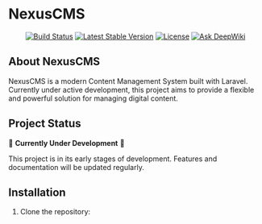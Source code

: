 # NexusCMS

<p align="center">
<a href="https://github.com/yourusername/NexusCMS/actions"><img src="https://github.com/yourusername/NexusCMS/workflows/tests/badge.svg" alt="Build Status"></a>
<a href="https://packagist.org/packages/yourusername/nexuscms"><img src="https://img.shields.io/packagist/v/yourusername/nexuscms" alt="Latest Stable Version"></a>
<a href="https://packagist.org/packages/yourusername/nexuscms"><img src="https://img.shields.io/packagist/l/yourusername/nexuscms" alt="License"></a>
<a href="https://deepwiki.com/WoW-CMS/NexusCMS"><img src="https://deepwiki.com/badge.svg" alt="Ask DeepWiki"></a>
</p>

## About NexusCMS

NexusCMS is a modern Content Management System built with Laravel. Currently under active development, this project aims to provide a flexible and powerful solution for managing digital content.

## Project Status

🚧 **Currently Under Development** 🚧

This project is in its early stages of development. Features and documentation will be updated regularly.

## Installation

1. Clone the repository:
